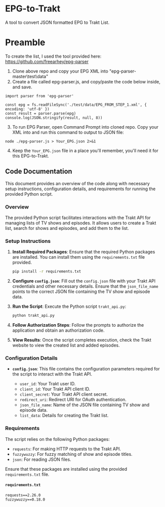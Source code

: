 # EPG-to-Trakt
A tool to convert JSON formatted EPG to Trakt List. 

# Preamble
To create the list, I used the tool provided here:
https://github.com/freearhey/epg-parser

1. Clone above repo and copy your EPG XML into "epg-parser-master\test\data"
2. Create a file called epg-parser.js, and copy/paste the code below inside, and save.
```import fs from 'fs'
import parser from 'epg-parser'

const epg = fs.readFileSync('./test/data/EPG_FROM_STEP_1.xml', { encoding: 'utf-8' })
const result = parser.parse(epg)
console.log(JSON.stringify(result, null, 8))
```
3. To run EPG Parser, open Command Prompt into cloned repo. Copy your XML into and run this command to output to JSON file:
```
node ./epg-parser.js > Your_EPG.json 2>&1
```
4. Keep the `Your_EPG.json` file in a place you'll remember, you'll need it for this EPG-to-Trakt.


## Code Documentation

This document provides an overview of the code along with necessary setup instructions, configuration details, and requirements for running the provided Python script.

### Overview

The provided Python script facilitates interactions with the Trakt API for managing lists of TV shows and episodes. It allows users to create a Trakt list, search for shows and episodes, and add them to the list.

### Setup Instructions

1. **Install Required Packages**: Ensure that the required Python packages are installed. You can install them using the `requirements.txt` file provided.

   ```bash
   pip install -r requirements.txt
   ```

2. **Configure `config.json`**: Fill out the `config.json` file with your Trakt API credentials and other necessary details. Ensure that the `json_file_name` points to the correct JSON file containing the TV show and episode data.

3. **Run the Script**: Execute the Python script `trakt_api.py`:

   ```bash
   python trakt_api.py
   ```

4. **Follow Authorization Steps**: Follow the prompts to authorize the application and obtain an authorization code.

5. **View Results**: Once the script completes execution, check the Trakt website to view the created list and added episodes.

### Configuration Details

- **`config.json`**: This file contains the configuration parameters required for the script to interact with the Trakt API.

  - `user_id`: Your Trakt user ID.
  - `client_id`: Your Trakt API client ID.
  - `client_secret`: Your Trakt API client secret.
  - `redirect_uri`: Redirect URI for OAuth authentication.
  - `json_file_name`: Name of the JSON file containing TV show and episode data.
  - `list_data`: Details for creating the Trakt list.

### Requirements

The script relies on the following Python packages:

- `requests`: For making HTTP requests to the Trakt API.
- `fuzzywuzzy`: For fuzzy matching of show and episode titles.
- `json`: For reading JSON files.

Ensure that these packages are installed using the provided `requirements.txt` file.

#### `requirements.txt`

```plaintext
requests==2.26.0
fuzzywuzzy==0.18.0
```
